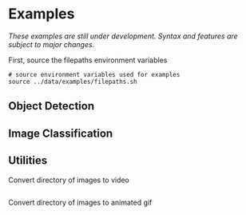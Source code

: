 # Examples

*These examples are still under development. Syntax and features are subject to major changes.*

First, source the filepaths environment variables
```
# source environment variables used for examples
source ../data/examples/filepaths.sh
```

## Object Detection


## Image Classification


## Utilities

Convert directory of images to video
```

```

Convert directory of images to animated gif



